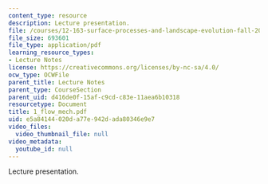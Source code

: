 ```yaml
---
content_type: resource
description: Lecture presentation.
file: /courses/12-163-surface-processes-and-landscape-evolution-fall-2004/e5a84144020da77e942dada80346e9e7_1_flow_mech.pdf
file_size: 693601
file_type: application/pdf
learning_resource_types:
- Lecture Notes
license: https://creativecommons.org/licenses/by-nc-sa/4.0/
ocw_type: OCWFile
parent_title: Lecture Notes
parent_type: CourseSection
parent_uid: d416de0f-15af-c9cd-c83e-11aea6b10318
resourcetype: Document
title: 1_flow_mech.pdf
uid: e5a84144-020d-a77e-942d-ada80346e9e7
video_files:
  video_thumbnail_file: null
video_metadata:
  youtube_id: null
---
```

Lecture presentation.